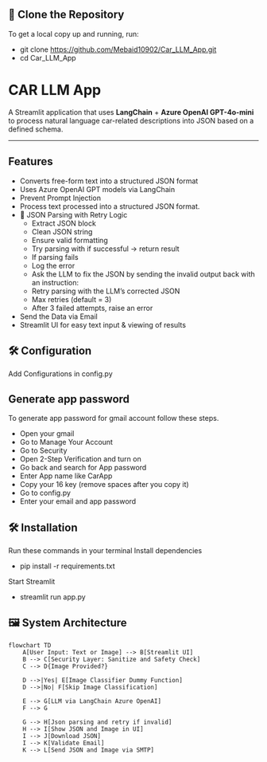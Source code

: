 ## 🚀 Clone the Repository

To get a local copy up and running, run:

- git clone https://github.com/Mebaid10902/Car_LLM_App.git
- cd Car_LLM_App

# CAR LLM App

A Streamlit application that uses **LangChain** + **Azure OpenAI GPT-4o-mini** to process natural language car-related descriptions into JSON based on a defined schema.

---

## Features
- Converts free-form text into a structured JSON format
- Uses Azure OpenAI GPT models via LangChain
- Prevent Prompt Injection
- Process text processed into a structured JSON format.
- 📌 JSON Parsing with Retry Logic
   - Extract JSON block
   - Clean JSON string
   - Ensure valid formatting
   - Try parsing with if successful → return result
   - If parsing fails
   - Log the error
   - Ask the LLM to fix the JSON by sending the invalid output back with an instruction:
   - Retry parsing with the LLM’s corrected JSON
   - Max retries (default = 3)
   - After 3 failed attempts, raise an error  
- Send the Data via Email
- Streamlit UI for easy text input & viewing of results

## 🛠 Configuration

Add Configurations in config.py
## Generate app password
To generate app password for gmail account follow these steps.
- Open your gmail 
- Go to Manage Your Account
- Go to Security
- Open 2-Step Verification and turn on
- Go back and search for App password
- Enter App name like CarApp
- Copy your 16 key (remove spaces after you copy it)
- Go to config.py
- Enter your email and app password
  
## 🛠 Installation
Run these commands in your terminal
Install dependencies
   
- pip install -r requirements.txt

Start Streamlit

- streamlit run app.py

## 🖼 System Architecture

```mermaid
flowchart TD
    A[User Input: Text or Image] --> B[Streamlit UI]
    B --> C[Security Layer: Sanitize and Safety Check]
    C --> D{Image Provided?}

    D -->|Yes| E[Image Classifier Dummy Function]
    D -->|No| F[Skip Image Classification]

    E --> G[LLM via LangChain Azure OpenAI]
    F --> G

    G --> H[Json parsing and retry if invalid]
    H --> I[Show JSON and Image in UI]
    I --> J[Download JSON]
    I --> K[Validate Email]
    K --> L[Send JSON and Image via SMTP]
